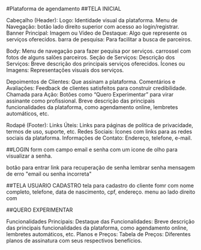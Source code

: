 #Plataforma de agendamento
##TELA INICIAL

Cabeçalho (Header):
Logo: Identidade visual da plataforma.
Menu de Navegação: botão lado direito superior com acesso ao login/registrar.
Banner Principal:
Imagem ou Vídeo de Destaque: Algo que represente os serviços oferecidos.
barra de pesquisa: Para facilitar a busca de parceiros.

Body: 
Menu de navegação para fazer pequisa por serviços.
carrossel com fotos de alguns salões parceiros. 
Seção de Serviços:
Descrição dos Serviços: Breve descrição dos principais serviços oferecidos.
Ícones ou Imagens: Representações visuais dos serviços.

Depoimentos de Clientes: Que assinam a plataforma.
Comentários e Avaliações: Feedback de clientes satisfeitos para construir credibilidade.
Chamada para Ação: Botões como “Quero Experimentar” para virar assinante como profissional.
Breve descrição das principais funcionalidades da plataforma, como agendamento online, lembretes automáticos, etc.

Rodapé (Footer):
Links Úteis: Links para páginas de política de privacidade, termos de uso, suporte, etc.
Redes Sociais: Ícones com links para as redes sociais da plataforma.
Informações de Contato: Endereço, telefone, e-mail.

##LOGIN
form com campo email e senha com um icone de olho para visualizar a senha. 

botão para entrar
link para recuperação de senha
lembrar senha
mensagem de erro "email ou senha incorreta"

##TELA USUARIO CADASTRO
tela para cadastro do cliente
fomr com nome completo, telefone, data de nascimento, cpf, endereço. 
menu ao lado direito com 

##QUERO EXPERIMENTAR

Funcionalidades Principais:
Destaque das Funcionalidades: Breve descrição das principais funcionalidades da plataforma, como agendamento online, lembretes automáticos, etc.
Planos e Preços:
Tabela de Preços: Diferentes planos de assinatura com seus respectivos benefícios.

